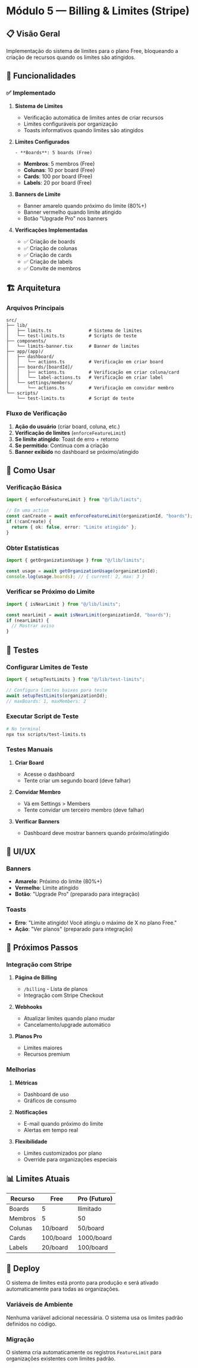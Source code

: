 # Módulo 5 — Billing & Limites (Stripe)

## 📋 Visão Geral

Implementação do sistema de limites para o plano Free, bloqueando a criação de recursos quando os limites são atingidos.

## 🎯 Funcionalidades

### ✅ Implementado

1.  **Sistema de Limites**

    - Verificação automática de limites antes de criar recursos
    - Limites configuráveis por organização
    - Toasts informativos quando limites são atingidos

2.  **Limites Configurados**

        - **Boards**: 5 boards (Free)

    - **Membros**: 5 membros (Free)
    - **Colunas**: 10 por board (Free)
    - **Cards**: 100 por board (Free)
    - **Labels**: 20 por board (Free)

3.  **Banners de Limite**

    - Banner amarelo quando próximo do limite (80%+)
    - Banner vermelho quando limite atingido
    - Botão "Upgrade Pro" nos banners

4.  **Verificações Implementadas**
    - ✅ Criação de boards
    - ✅ Criação de colunas
    - ✅ Criação de cards
    - ✅ Criação de labels
    - ✅ Convite de membros

## 🏗️ Arquitetura

### Arquivos Principais

```
src/
├── lib/
│   ├── limits.ts              # Sistema de limites
│   └── test-limits.ts         # Scripts de teste
├── components/
│   └── limits-banner.tsx      # Banner de limites
├── app/(app)/
│   ├── dashboard/
│   │   └── actions.ts         # Verificação em criar board
│   ├── boards/[boardId]/
│   │   ├── actions.ts         # Verificação em criar coluna/card
│   │   └── label-actions.ts   # Verificação em criar label
│   └── settings/members/
│       └── actions.ts         # Verificação em convidar membro
└── scripts/
    └── test-limits.ts         # Script de teste
```

### Fluxo de Verificação

1. **Ação do usuário** (criar board, coluna, etc.)
2. **Verificação de limites** (`enforceFeatureLimit`)
3. **Se limite atingido**: Toast de erro + retorno
4. **Se permitido**: Continua com a criação
5. **Banner exibido** no dashboard se próximo/atingido

## 🔧 Como Usar

### Verificação Básica

```typescript
import { enforceFeatureLimit } from "@/lib/limits";

// Em uma action
const canCreate = await enforceFeatureLimit(organizationId, "boards");
if (!canCreate) {
  return { ok: false, error: "Limite atingido" };
}
```

### Obter Estatísticas

```typescript
import { getOrganizationUsage } from "@/lib/limits";

const usage = await getOrganizationUsage(organizationId);
console.log(usage.boards); // { current: 2, max: 3 }
```

### Verificar se Próximo do Limite

```typescript
import { isNearLimit } from "@/lib/limits";

const nearLimit = await isNearLimit(organizationId, "boards");
if (nearLimit) {
  // Mostrar aviso
}
```

## 🧪 Testes

### Configurar Limites de Teste

```typescript
import { setupTestLimits } from "@/lib/test-limits";

// Configura limites baixos para teste
await setupTestLimits(organizationId);
// maxBoards: 1, maxMembers: 2
```

### Executar Script de Teste

```bash
# No terminal
npx tsx scripts/test-limits.ts
```

### Testes Manuais

1. **Criar Board**

   - Acesse o dashboard
   - Tente criar um segundo board (deve falhar)

2. **Convidar Membro**

   - Vá em Settings > Members
   - Tente convidar um terceiro membro (deve falhar)

3. **Verificar Banners**
   - Dashboard deve mostrar banners quando próximo/atingido

## 🎨 UI/UX

### Banners

- **Amarelo**: Próximo do limite (80%+)
- **Vermelho**: Limite atingido
- **Botão**: "Upgrade Pro" (preparado para integração)

### Toasts

- **Erro**: "Limite atingido! Você atingiu o máximo de X no plano Free."
- **Ação**: "Ver planos" (preparado para integração)

## 🔮 Próximos Passos

### Integração com Stripe

1. **Página de Billing**

   - `/billing` - Lista de planos
   - Integração com Stripe Checkout

2. **Webhooks**

   - Atualizar limites quando plano mudar
   - Cancelamento/upgrade automático

3. **Planos Pro**
   - Limites maiores
   - Recursos premium

### Melhorias

1. **Métricas**

   - Dashboard de uso
   - Gráficos de consumo

2. **Notificações**

   - E-mail quando próximo do limite
   - Alertas em tempo real

3. **Flexibilidade**
   - Limites customizados por plano
   - Override para organizações especiais

## 📊 Limites Atuais

| Recurso | Free      | Pro (Futuro) |
| ------- | --------- | ------------ |
| Boards  | 5         | Ilimitado    |
| Membros | 5         | 50           |
| Colunas | 10/board  | 50/board     |
| Cards   | 100/board | 1000/board   |
| Labels  | 20/board  | 100/board    |

## 🚀 Deploy

O sistema de limites está pronto para produção e será ativado automaticamente para todas as organizações.

### Variáveis de Ambiente

Nenhuma variável adicional necessária. O sistema usa os limites padrão definidos no código.

### Migração

O sistema cria automaticamente os registros `FeatureLimit` para organizações existentes com limites padrão.
